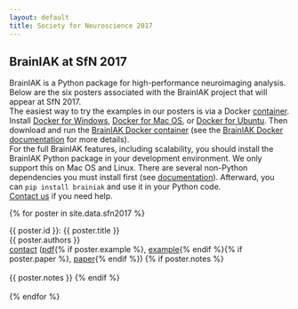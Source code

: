 ```yaml
---
layout: default
title: Society for Neuroscience 2017
---
```


<section>

<div class='content-section-a'>

<div class='container'>

<h2 class='section-heading'>BrainIAK at SfN 2017</h2>
<div class='lead'>BrainIAK is a Python package for high-performance neuroimaging analysis. Below are the six posters associated with the BrainIAK project that will appear at SfN 2017.
<br/>
The easiest way to try the examples in our posters is via a Docker <a href='https://www.docker.com/what-container'>container</a>. Install <a href='https://www.docker.com/docker-windows#availability'>Docker for Windows</a>, <a href='https://www.docker.com/docker-mac#availability'>Docker for Mac OS</a>, or <a href='https://www.docker.com/docker-ubuntu#availability'>Docker for Ubuntu</a>. Then download and run the <a href='https://hub.docker.com/r/brainiak/brainiak/'>BrainIAK Docker container</a> (see the <a href='/docs/#docker'>BrainIAK Docker documentation</a> for more details).
<br/>
For the full BrainIAK features, including scalability, you should install the BrainIAK Python package in your development environment. We only support this on Mac OS and Linux. There are several non-Python dependencies you must install first (see <a href='http://brainiak.org/docs/#requirements'>documentation</a>). Afterward, you can <code>pip install brainiak</code> and use it in your Python code.
<br/>
<a href='http://brainiak.org/docs/#support'>Contact us</a> if you need help.
</div>

{% for poster in site.data.sfn2017 %}
   <div class='row'>
   <div class='col-lg-6'>
      {{ poster.id }}: {{ poster.title }}
      <div class='text'>
         {{ poster.authors }} <br>
         <a href='mailto:{{ poster.contact }}?subject=SfN%202017%20poster'>contact</a>
         (<a href='/sfn2017/{{ poster.pdf }}'>pdf</a>{% if poster.example %}, <a href='{{ poster.example }}'>example</a>{% endif %}{% if poster.paper %}, <a href='{{ poster.paper }}'>paper</a>{% endif %})
         {% if poster.notes %} <br><br>{{ poster.notes }} {% endif %}
      </div>
   </div>
   </div>
   <br>
{% endfor %}
</div>

</div>

</section>
